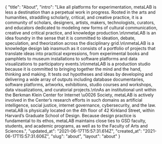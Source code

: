 {
 "title": "About",
 "intro": "Like all platforms for experimentation, metaLAB is less a destination than a perpetual work in progress. Rooted in the arts and humanities, straddling scholarly, critical, and creative practice, it is a community of scholars, designers, artists, makers, technologists, curators, and educators dedicated to modeling new forms of cultural communication, creative and critical practice, and knowledge production.\n\nmetaLAB is an idea foundry in the sense that it is committed to ideation, debate, speculation, and theorization across the disciplinary grid.\n\nmetaLAB is a knowledge design lab inasmuch as it consists of a portfolio of projects that translate ideas into practical expressions, from experimental books and pamphlets to museum installations to software platforms and data visualizations to participatory events.\n\nmetaLAB is a production studio because it is committed to bringing together the mind and the hand, thinking and making. It tests out hypotheses and ideas by developing and delivering a wide array of outputs including database documentaries, software platforms, artworks, exhibitions, studio courses and workshops, data visualizations, and curatorial projects.\n\nAs an institutional unit within the Berkman Klein Center for Internet \u0026 Society, metaLAB is actively involved in the Center’s research efforts in such domains as artificial intelligence, social justice, internet governance, cybersecurity, and the law. metaLAB is physically located on the 4th floor of 42 Kirkland Street, within Harvard’s Graduate School of Design. Because design practice is fundamental to its ethos, metaLAB maintains close ties to GSD faculty, students, and academic programs, as well as to the Faculty of Arts and Sciences.",
 "updated_at": "2021-06-17T15:57:31.614Z",
 "created_at": "2021-06-17T15:57:31.606Z",
 "slug": "about",
 "layout": "about"
}